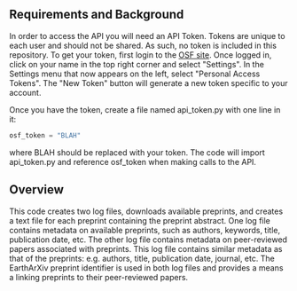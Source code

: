 Requirements and Background
-------------

In order to access the API you will need an API Token. Tokens are unique to each user and should not be shared. As such, no token is included in this repository. To get your token, first login to the <a href="https://osf.io">OSF site</a>. Once logged in, click on your name in the top right corner and select "Settings". In the Settings menu that now appears on the left, select "Personal Access Tokens". The "New Token" button will generate a new token specific to your account.

Once you have the token, create a file named api_token.py with one line in it:
```python
osf_token = "BLAH"
```
where BLAH should be replaced with your token. The code will import api_token.py and reference osf_token when making calls to the API.

Overview
---------
This code creates two log files, downloads available preprints, and creates a text file for each preprint containing the preprint abstract. One log file contains metadata on available preprints, such as authors, keywords, title, publication date, etc. The other log file contains metadata on peer-reviewed papers associated with preprints. This log file contains similar metadata as that of the preprints: e.g. authors, title, publication date, journal, etc. The EarthArXiv preprint identifier is used in both log files and provides a means a linking preprints to their peer-reviewed papers.
